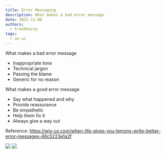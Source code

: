 ```yaml
---
title: Error Messaging
description: What makes a bad error message
date: 2022-11-08
authors:
  - trankhacvy
tags:
  - ux-ui
---
```


What makes a bad error message

- Inappropriate tone
- Technical jargon
- Passing the blame
- Generic for no reason

What makes a good error message

- Say what happened and why
- Provide reassurance
- Be empathetic
- Help them fix it
- Always give a way out

Reference: <https://wix-ux.com/when-life-gives-you-lemons-write-better-error-messages-46c5223e1a2f>

![](assets/202211081111---error-messaging_pasted-image-20221108111328.webp)
![](assets/202211081111---error-messaging_pasted-image-20221108111346.webp)

